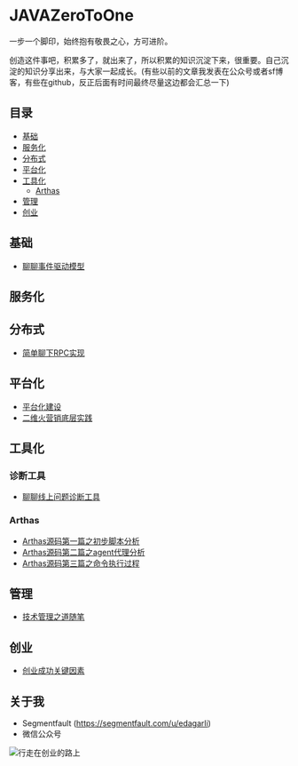 # JAVAZeroToOne
一步一个脚印，始终抱有敬畏之心，方可进阶。

创造这件事吧，积累多了，就出来了，所以积累的知识沉淀下来，很重要。自己沉淀的知识分享出来，与大家一起成长。(有些以前的文章我发表在公众号或者sf博客，有些在github，反正后面有时间最终尽量这边都会汇总一下)

## 目录

* [基础](#基础)
* [服务化](#服务化)
* [分布式](#分布式)
* [平台化](#平台化)
* [工具化](#工具化)
  * [Arthas](#Arthas)
* [管理](#管理)
* [创业](#创业)

## 基础

- [聊聊事件驱动模型](https://mp.weixin.qq.com/s?__biz=MjM5NjA3MTQ4OA==&mid=2651715939&idx=1&sn=9d75066bb13fc1a9a59b6c1ebd3e466f&chksm=bd17884c8a60015a5bfe809ccdf497b6e819bd770f3b013eb5c42925d7445ff4ceac43938347&token=874714225&lang=zh_CN#rd)

## 服务化


## 分布式

- [简单聊下RPC实现](https://mp.weixin.qq.com/s?__biz=MjM5NjA3MTQ4OA==&mid=2651715920&idx=1&sn=a3ecf8d4c07416a90447c5c975dc4a68&chksm=bd17887f8a600169f7c999a48d7ce643ade3d60c49b0db4c138c414ee5ebb0808661d7ed3928&token=1483051923&lang=zh_CN#rd)

## 平台化

- [平台化建设](https://mp.weixin.qq.com/s?__biz=MjM5NjA3MTQ4OA==&mid=2651715915&idx=1&sn=3d11dcdd5fc444df3f0928576f06f42d&chksm=bd1788648a6001721f85e90958392da8c70190771e5c6a31c2a6f9ea4c9f532133a7bdef7c6e&token=1483051923&lang=zh_CN#rd)
- [二维火营销底层实践](https://segmentfault.com/a/1190000014910306)

## 工具化
 ### 诊断工具
 - [聊聊线上问题诊断工具](https://mp.weixin.qq.com/s?__biz=MjM5NjA3MTQ4OA==&mid=2651715933&idx=1&sn=6ccd18ad9ce908c51fb98503ade91848&chksm=bd1788728a600164a2a27f507a495d0c9ea6f162dd6857b15ebb7258ca2848275cf06bfcc416&token=906664573&lang=zh_CN#rd)
 
 ### Arthas
 - [Arthas源码第一篇之初步脚本分析](https://github.com/edagarli/JAVAZeroToOne/blob/master/docs/tools/arthas/arthas-first.md)
 - [Arthas源码第二篇之agent代理分析](https://github.com/edagarli/JAVAZeroToOne/blob/master/docs/tools/arthas/arthas-second.md)
 - [Arthas源码第三篇之命令执行过程](https://github.com/edagarli/JAVAZeroToOne/blob/master/docs/tools/arthas/arthas-third.md)

## 管理

- [技术管理之道随笔](https://mp.weixin.qq.com/s?__biz=MjM5NjA3MTQ4OA==&mid=2651715944&idx=1&sn=1ae506e92f3d4ae8781f25b7cb9db2ea&chksm=bd1788478a6001513e76e2e48b2480a39875d202b116f4b50fd8b654048ec1281393361e7ede&token=10260805&lang=zh_CN#rd)

## 创业

- [创业成功关键因素](https://mp.weixin.qq.com/s?__biz=MjM5NjA3MTQ4OA==&mid=2651715890&idx=1&sn=b901567e2363fdc2223fd33b1869cd44&chksm=bd17881d8a60010b1d71785f9b177f58a1ef6c98729df99547f8fbe0dc383be6cc530692d7bf&token=906664573&lang=zh_CN#rd)

## 关于我

- Segmentfault (https://segmentfault.com/u/edagarli)
- 微信公众号

![行走在创业的路上][1]


[1]: /imgs/qrcode.jpg
